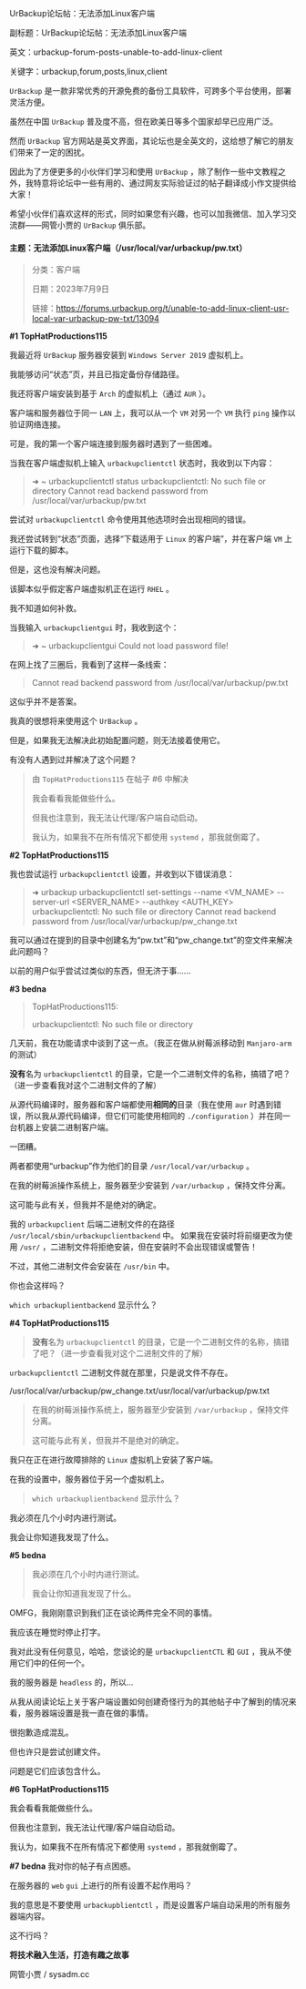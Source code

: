 UrBackup论坛帖：无法添加Linux客户端

副标题：UrBackup论坛帖：无法添加Linux客户端

英文：urbackup-forum-posts-unable-to-add-linux-client

关键字：urbackup,forum,posts,linux,client



`UrBackup` 是一款非常优秀的开源免费的备份工具软件，可跨多个平台使用，部署灵活方便。

虽然在中国 `UrBackup` 普及度不高，但在欧美日等多个国家却早已应用广泛。

然而 `UrBackup` 官方网站是英文界面，其论坛也是全英文的，这给想了解它的朋友们带来了一定的困扰。

因此为了方便更多的小伙伴们学习和使用 `UrBackup` ，除了制作一些中文教程之外，我特意将论坛中一些有用的、通过网友实际验证过的帖子翻译成小作文提供给大家！

希望小伙伴们喜欢这样的形式，同时如果您有兴趣，也可以加我微信、加入学习交流群——网管小贾的 `UrBackup` 俱乐部。



#### 主题：无法添加Linux客户端（/usr/local/var/urbackup/pw.txt）

> 分类：客户端
>
> 日期：2023年7月9日
>
> 链接：https://forums.urbackup.org/t/unable-to-add-linux-client-usr-local-var-urbackup-pw-txt/13094



**#1 TopHatProductions115**

我最近将 `UrBackup` 服务器安装到 `Windows Server 2019` 虚拟机上。

我能够访问“状态”页，并且已指定备份存储路径。



我还将客户端安装到基于 `Arch` 的虚拟机上（通过 `AUR` ）。

客户端和服务器位于同一 `LAN` 上，我可以从一个 `VM` 对另一个 `VM` 执行 `ping` 操作以验证网络连接。



可是，我的第一个客户端连接到服务器时遇到了一些困难。

当我在客户端虚拟机上输入 `urbackupclientctl` 状态时，我收到以下内容：

> ➜  ~ urbackupclientctl status
> urbackupclientctl: No such file or directory
> Cannot read backend password from /usr/local/var/urbackup/pw.txt



尝试对 `urbackupclientctl` 命令使用其他选项时会出现相同的错误。



我还尝试转到“状态”页面，选择“下载适用于 `Linux` 的客户端”，并在客户端 `VM` 上运行下载的脚本。

但是，这也没有解决问题。

该脚本似乎假定客户端虚拟机正在运行 `RHEL` 。

我不知道如何补救。



当我输入 `urbackupclientgui` 时，我收到这个：

>➜  ~ urbackupclientgui
>Could not load password file!



在网上找了三圈后，我看到了这样一条线索：

>Cannot read backend password from /usr/local/var/urbackup/pw.txt



这似乎并不是答案。

我真的很想将来使用这个 `UrBackup` 。

但是，如果我无法解决此初始配置问题，则无法接着使用它。

有没有人遇到过并解决了这个问题？ 



> 由 `TopHatProductions115` 在帖子 #6 中解决
>
> 我会看看我能做些什么。
>
> 但我也注意到，我无法让代理/客户端自动启动。
>
> 我认为，如果我不在所有情况下都使用 `systemd` ，那我就倒霉了。



**#2 TopHatProductions115**

 我也尝试运行 `urbackupclientctl` 设置，并收到以下错误消息： 

> ➜  urbackup urbackupclientctl set-settings --name <VM_NAME> --server-url <SERVER_NAME> --authkey <AUTH_KEY>
> urbackupclientctl: No such file or directory
> Cannot read backend password from /usr/local/var/urbackup/pw_change.txt



我可以通过在提到的目录中创建名为“pw.txt”和“pw_change.txt”的空文件来解决此问题吗？

以前的用户似乎尝试过类似的东西，但无济于事...... 



**#3 bedna**

> TopHatProductions115:
>
> urbackupclientctl: No such file or directory

几天前，我在功能请求中谈到了这一点。（我正在做从树莓派移动到 `Manjaro-arm` 的测试）

**没有**名为 `urbackupclientctl` 的目录，它是一个二进制文件的名称，搞错了吧？（进一步查看我对这个二进制文件的了解）

从源代码编译时，服务器和客户端都使用**相同的**目录（我在使用 `aur` 时遇到错误，所以我从源代码编译，但它们可能使用相同的 `./configuration` ）并在同一台机器上安装二进制客户端。

一团糟。

两者都使用“urbackup”作为他们的目录 `/usr/local/var/urbackup` 。

在我的树莓派操作系统上，服务器至少安装到 `/var/urbackup` ，保持文件分离。

这可能与此有关，但我并不是绝对的确定。

我的 `urbackupclient` 后端二进制文件的在路径 `/usr/local/sbin/urbackupclientbackend` 中。
如果我在安装时将前缀更改为使用 `/usr/` ，二进制文件将拒绝安装，但在安装时不会出现错误或警告！

不过，其他二进制文件会安装在 `/usr/bin` 中。

你也会这样吗？

`which urbackuplientbackend` 显示什么？



**#4 TopHatProductions115**

> **没有**名为 `urbackupclientctl` 的目录，它是一个二进制文件的名称，搞错了吧？（进一步查看我对这个二进制文件的了解）

`urbackupclientctl` 二进制文件就在那里，只是说文件不存在。

/usr/local/var/urbackup/pw_change.txt/usr/local/var/urbackup/pw.txt



> 在我的树莓派操作系统上，服务器至少安装到 `/var/urbackup` ，保持文件分离。
>
> 这可能与此有关，但我并不是绝对的确定。

我只在正在进行故障排除的 `Linux` 虚拟机上安装了客户端。

在我的设置中，服务器位于另一个虚拟机上。



> `which urbackuplientbackend` 显示什么？

我必须在几个小时内进行测试。

我会让你知道我发现了什么。





**#5 bedna**

> 我必须在几个小时内进行测试。
>
> 我会让你知道我发现了什么。

OMFG，我刚刚意识到我们正在谈论两件完全不同的事情。

我应该在睡觉时停止打字。

我对此没有任何意见，哈哈，您谈论的是 `urbackupclientCTL` 和 `GUI` ，我从不使用它们中的任何一个。

我的服务器是 `headless` 的，所以...

从我从阅读论坛上关于客户端设置如何创建奇怪行为的其他帖子中了解到的情况来看，服务器端设置是我一直在做的事情。

很抱歉造成混乱。

但也许只是尝试创建文件。

问题是它们应该包含什么。





**#6 TopHatProductions115**

我会看看我能做些什么。

但我也注意到，我无法让代理/客户端自动启动。

我认为，如果我不在所有情况下都使用 `systemd` ，那我就倒霉了。



**#7 bedna**
我对你的帖子有点困惑。

在服务器的 `web` `gui` 上进行的所有设置不起作用吗？

我的意思是不要使用 `urbackupblientctl` ，而是设置客户端自动采用的所有服务器端内容。

这不行吗？





**将技术融入生活，打造有趣之故事**

网管小贾 / sysadm.cc